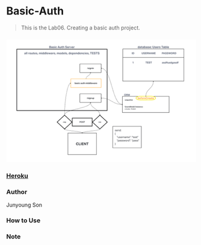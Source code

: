 # Basic-Auth

> This is the Lab06. Creating a basic auth project.

### ![UML](/UML06.png)

### [Heroku]()

### Author

Junyoung Son

### How to Use

### Note
